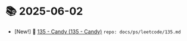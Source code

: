 # 📚 2025-06-02
- [New!] 📗 [135 - Candy (135 - Candy)](https://til.qriosity.dev/featured/ps/leetcode/135) `repo: docs/ps/leetcode/135.md`
